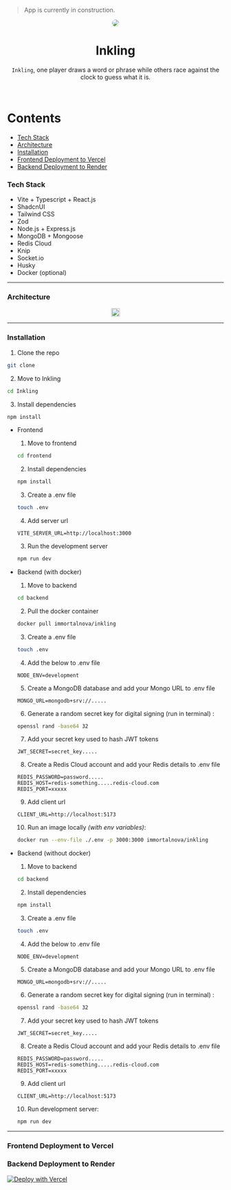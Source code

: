 > App is currently in construction.

<p align="center">
    <img src="https://github.com/user-attachments/assets/8c567ec4-b789-4c8e-addf-f1256e46427e" style="border-radius: 25px;"/>
</p>


<h1 align="center">Inkling</h1>
<p align="center">
    <code>Inkling</code>, one player draws a word or phrase while others race against the clock to guess what it is.
</p>

<br/>



Contents
========
- [Tech Stack](#tech-stack)
- [Architecture](#architecture)
- [Installation](#installation)
- [Frontend Deployment to Vercel](#frontend-deployment-to-vercel)
- [Backend Deployment to Render](#backend-deployment-to-render)


### Tech Stack
 - Vite + Typescript + React.js
 - ShadcnUI
 - Tailwind CSS
 - Zod
 - Node.js + Express.js
 - MongoDB + Mongoose
 - Redis Cloud
 - Knip
 - Socket.io
 - Husky
 - Docker (optional)

---

### Architecture

<p align="center">
    <img src="https://github.com/user-attachments/assets/8dfb7a25-625d-42cb-8069-ff719c41a4db" style="height: fit-content;width: fit-content;border-radius: 0px;"/>
</p>

---

### Installation
1. Clone the repo
  ```bash
  git clone
  ```
2. Move to Inkling
  ```bash
  cd Inkling
  ```
3. Install dependencies
  ```bash
  npm install
  ```

- Frontend

    1. Move to frontend
    ```bash
    cd frontend
    ```
    2. Install dependencies
    ```bash
    npm install
    ```
    3. Create a .env file 
    ```bash
    touch .env
    ```
    4. Add server url
    ```.env
    VITE_SERVER_URL=http://localhost:3000
    ```
    3. Run the development server
    ```bash
    npm run dev
    ```

- Backend (with docker)

    1. Move to backend
    ```bash
    cd backend
    ```
    2. Pull the docker container
    ```bash
    docker pull immortalnova/inkling
    ```
    3. Create a .env file 
    ```bash
    touch .env
    ```
    4. Add the below to .env file
    ```.env
    NODE_ENV=development
    ```
    5. Create a MongoDB database and add your Mongo URL to .env file
    ```.env
    MONGO_URL=mongodb+srv://.....
    ```
    6. Generate a random secret key for digital signing (run in terminal) :
    ```bash
    openssl rand -base64 32
    ```
    7. Add your secret key used to hash JWT tokens
    ```.env
    JWT_SECRET=secret_key.....
    ```
    8. Create a Redis Cloud account and add your Redis details to .env file
    ```.env
    REDIS_PASSWORD=password.....
    REDIS_HOST=redis-something.....redis-cloud.com
    REDIS_PORT=xxxxx
    ```
    9. Add client url
    ```.env
    CLIENT_URL=http://localhost:5173
    ```
    10. Run an image locally *(with env variables)*:
    ```bash
    docker run --env-file ./.env -p 3000:3000 immortalnova/inkling
    ```

- Backend (without docker)

    1. Move to backend
    ```bash
    cd backend
    ```
    2. Install dependencies
    ```bash
    npm install
    ```
    3. Create a .env file 
    ```bash
    touch .env
    ```
    4. Add the below to .env file
    ```.env
    NODE_ENV=development
    ```
    5. Create a MongoDB database and add your Mongo URL to .env file
    ```.env
    MONGO_URL=mongodb+srv://.....
    ```
    6. Generate a random secret key for digital signing (run in terminal) :
    ```bash
    openssl rand -base64 32
    ```
    7. Add your secret key used to hash JWT tokens
    ```.env
    JWT_SECRET=secret_key.....
    ```
    8. Create a Redis Cloud account and add your Redis details to .env file
    ```.env
    REDIS_PASSWORD=password.....
    REDIS_HOST=redis-something.....redis-cloud.com
    REDIS_PORT=xxxxx
    ```
    9. Add client url
    ```.env
    CLIENT_URL=http://localhost:5173
    ```
    10. Run development server:
    ```bash
    npm run dev
    ```

---
### Frontend Deployment to Vercel
### Backend Deployment to Render

<a href="https://inkling-sigma.vercel.app/"><img src="https://vercel.com/button" alt="Deploy with Vercel"/></a>
